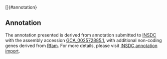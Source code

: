 []{#annotation}

Annotation
----------

The annotation presented is derived from annotation submitted to
[INSDC](http://www.insdc.org) with the assembly accession
[GCA\_002572885.1](http://www.ebi.ac.uk/ena/data/view/GCA_002572885.1),
with additional non-coding genes derived from
[Rfam](http://rfam.xfam.org/). For more details, please visit [INSDC
annotation
import](http://ensemblgenomes.org/info/data/insdc_annotation).
